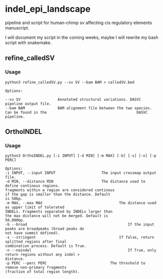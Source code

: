 # indel_epi_landscape
pipeline and script for human-chimp sv affecting cis regulatory elements manuscript.

I will document my script in the coming weeks, maybe I will rewrite my bash script with snakemake.

## refine_calledSV

### Usage

```
python3 refine_calledSV.py --sv SV --bam BAM > calledSV.bed

Options:

--sv SV					Annotated structural variations. DASVC pipeline output file.
--bam BAM				BAM alignment file between the two species. Can be found in the 										DASVC pipeline.

```



## OrthoINDEL

### Usage

```
python3 OrthoINDEL.py [-i INPUT] [-d MIN] [-m MAX] [-b] [-s] [-n] [-p PERC]

Options:
-i INPUT, --input INPUT						The input crossmap output file.
-d MIN, --distance MIN						The distance used to define continous regions. 																			fragments within a region are considered continous 																	 if the gap is smaller than the distance. Default 																	is 50bp.
-m MAX, --max MAX									The distance used as upper limit of tolerated 																			INDELs. Fragments separated by INDELs larger than 																	the max distance will not be merged. Default is 																		50,000bp.
-b --broad												If the input peaks are broadpeaks (broad peaks do 																	not have summit defined).
-s --stringent										If false, return splitted regions after final 																			combination process. Default is True.
-n --noindel											If True, only return regions without any indel > 																		distance.
-p PERC --perc PERC								The threshold to remove non-primary fragments 																			(fraction of total region length).
```

